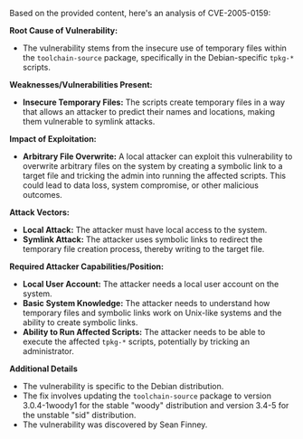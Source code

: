 Based on the provided content, here's an analysis of CVE-2005-0159:

**Root Cause of Vulnerability:**
- The vulnerability stems from the insecure use of temporary files within the `toolchain-source` package, specifically in the Debian-specific `tpkg-*` scripts.

**Weaknesses/Vulnerabilities Present:**
- **Insecure Temporary Files:** The scripts create temporary files in a way that allows an attacker to predict their names and locations, making them vulnerable to symlink attacks.

**Impact of Exploitation:**
- **Arbitrary File Overwrite:** A local attacker can exploit this vulnerability to overwrite arbitrary files on the system by creating a symbolic link to a target file and tricking the admin into running the affected scripts. This could lead to data loss, system compromise, or other malicious outcomes.

**Attack Vectors:**
- **Local Attack:** The attacker must have local access to the system.
- **Symlink Attack:** The attacker uses symbolic links to redirect the temporary file creation process, thereby writing to the target file.

**Required Attacker Capabilities/Position:**
- **Local User Account:** The attacker needs a local user account on the system.
- **Basic System Knowledge:**  The attacker needs to understand how temporary files and symbolic links work on Unix-like systems and the ability to create symbolic links.
- **Ability to Run Affected Scripts:** The attacker needs to be able to execute the affected `tpkg-*` scripts, potentially by tricking an administrator.

**Additional Details**
- The vulnerability is specific to the Debian distribution.
- The fix involves updating the `toolchain-source` package to version 3.0.4-1woody1 for the stable "woody" distribution and version 3.4-5 for the unstable "sid" distribution.
- The vulnerability was discovered by Sean Finney.